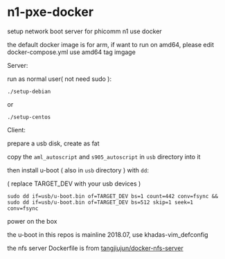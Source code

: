 # n1-pxe-docker

setup network boot server for phicomm n1 use docker

the default docker image is for arm, if want to run on amd64, please edit docker-compose.yml use amd64 tag imgage

Server:

run as normal user( not need sudo ):

```
./setup-debian
```

or

```
./setup-centos
```

Client:

prepare a usb disk, create as fat

copy the `aml_autoscript` and `s905_autoscript` in `usb` directory into it

then install u-boot ( also in `usb` directory ) with `dd`:

( replace TARGET_DEV with your usb devices )

```
sudo dd if=usb/u-boot.bin of=TARGET_DEV bs=1 count=442 conv=fsync &&
sudo dd if=usb/u-boot.bin of=TARGET_DEV bs=512 skip=1 seek=1 conv=fsync
```

power on the box

the u-boot in this repos is mainline 2018.07, use khadas-vim_defconfig

the nfs server Dockerfile is from [tangjiujun/docker-nfs-server](https://github.com/tangjiujun/docker-nfs-server)
